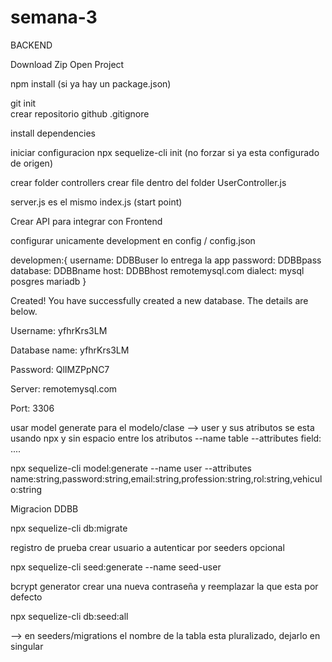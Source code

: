# semana-3


BACKEND

Download Zip 
Open Project 

npm install   (si ya hay un package.json)

git init  
crear repositorio github
.gitignore

install dependencies

iniciar configuracion
npx sequelize-cli init (no forzar  si ya esta configurado de origen)

crear folder    controllers
crear file dentro del folder UserController.js


server.js  es el mismo index.js (start point)


Crear API para integrar con Frontend

configurar  unicamente development  en config / config.json

developmen:{ 
    username: DDBBuser   lo entrega la app
    password: DDBBpass
    database: DDBBname
    host: DDBBhost          remotemysql.com
    dialect:  mysql   posgres   mariadb
}

Created!
You have successfully created a new database. The details are below.

Username: yfhrKrs3LM

Database name: yfhrKrs3LM

Password: QlIMZPpNC7

Server: remotemysql.com

Port: 3306



usar model generate  para el modelo/clase --> user  y sus atributos
se esta usando npx   y  sin espacio entre los atributos  --name table   --attributes field: ....

npx sequelize-cli model:generate --name user --attributes name:string,password:string,email:string,profession:string,rol:string,vehiculo:string
 

Migracion DDBB

npx sequelize-cli db:migrate


registro de prueba   crear usuario a autenticar por seeders   opcional

npx sequelize-cli seed:generate --name seed-user

bcrypt generator crear una nueva contraseña y reemplazar la que esta por defecto

npx sequelize-cli db:seed:all

--> en seeders/migrations el nombre de la tabla esta pluralizado,  dejarlo en singular